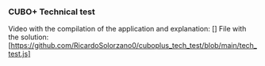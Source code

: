 ### CUBO+ Technical test

Video with the compilation of the application and explanation: []
File with the solution: [https://github.com/RicardoSolorzano0/cuboplus_tech_test/blob/main/tech_test.js]
